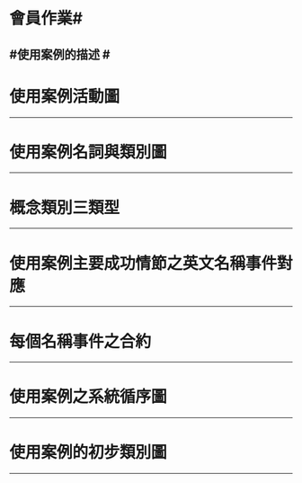 # 會員作業#
#使用案例的描述 #
--------
# 使用案例活動圖 #
-----------

# 使用案例名詞與類別圖 #
-----------
# 概念類別三類型 #
--------
# 使用案例主要成功情節之英文名稱事件對應 #
-----------
# 每個名稱事件之合約 #
--------------
# 使用案例之系統循序圖 #
---------
# 使用案例的初步類別圖 #
-------

